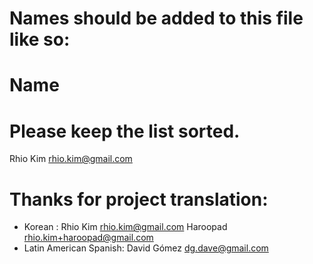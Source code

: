 # Names should be added to this file like so:
#     Name <email address>
#
# Please keep the list sorted.

Rhio Kim <rhio.kim@gmail.com>

# Thanks for project translation:

* Korean : Rhio Kim <rhio.kim@gmail.com>
		   Haroopad <rhio.kim+haroopad@gmail.com>
* Latin American Spanish: David Gómez <dg.dave@gmail.com>